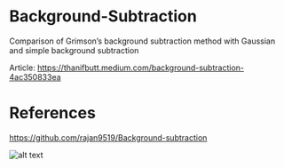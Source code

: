 # Background-Subtraction
Comparison of Grimson’s background subtraction method with Gaussian and simple background subtraction

Article: https://thanifbutt.medium.com/background-subtraction-4ac350833ea

# References
https://github.com/rajan9519/Background-subtraction

![alt text](background_subtraction.gif)
